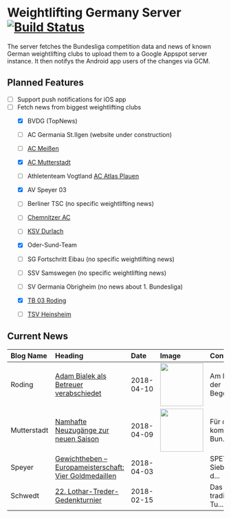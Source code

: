 # Weightlifting Germany Server [![Build Status](https://travis-ci.org/WGierke/weightlifting_germany_server.svg?branch=master)](https://travis-ci.org/WGierke/weightlifting_germany_server)

The server fetches the Bundesliga competition data and news of known German weightlifting clubs to upload them to a Google Appspot server instance.
It then notifys the Android app users of the changes via GCM.

## Planned Features
- [ ] Support push notifications for iOS app  
- [ ] Fetch news from biggest weightlifting clubs
    - [X] BVDG (TopNews)
    - [ ] AC Germania St.Ilgen (website under construction)
    - [ ] [AC Meißen](http://www.ac-meissen.de/index.php?start=1)
    - [X] [AC Mutterstadt](http://www.ac-mutterstadt.de/index.php?start=1)
    - [ ] Athletenteam Vogtland [AC Atlas Plauen](https://acatlas.wordpress.com/)
    - [X] AV Speyer 03
    - [ ] Berliner TSC (no specific weightlifting news)
    - [ ] [Chemnitzer AC](http://chemnitzer-athletenclub.de/aktuelles/news/page/1/)
    - [ ] [KSV Durlach](http://ksvdurlach.de/news?page_n54=1)
    - [X] Oder-Sund-Team
    - [ ] SG Fortschritt Eibau (no specific weightlifting news)
    - [ ] SSV Samswegen (no specific weightlifting news)
    - [ ] SV Germania Obrigheim (no news about 1. Bundesliga)
    - [X] [TB 03 Roding](http://www.tb03-gewichtheben.de/page/1/)
    - [ ] [TSV Heinsheim](http://gewichtheben.tsv-heinsheim.de/index.php?start=1)


## Current News

| Blog Name   | Heading                                                                                                                                           | Date       | Image                                                                                                                            | Content                 |
|:------------|:--------------------------------------------------------------------------------------------------------------------------------------------------|:-----------|:---------------------------------------------------------------------------------------------------------------------------------|:------------------------|
| Roding      | [Adam Bialek als Betreuer verabschiedet](http://www.tb03-gewichtheben.de/2018/04/adam-bialek-als-betreuer-verabschiedet/)                         | 2018-04-10 | <img src='http://www.tb03-gewichtheben.de/wp-content/gallery/tb-03-roding-ii-sv-empor-berlin/K1600_P1080132.JPG' width='100px'/> | Am Ende der Begegnun... |
| Mutterstadt | [Namhafte Neuzugänge zur neuen Saison](http://www.ac-mutterstadt.de/index.php?start=0&heading=c85586cef437f56d1bac794a46e2bab91523224800.0)       | 2018-04-09 | <img src='http://www.ac-mutterstadt.de//images/Lisa.jpg' width='100px'/>                                                         | Für die kommende Bun... |
| Speyer      | [Gewichtheben – Europameisterschaft:  Vier Goldmedaillen](http://www.av03-speyer.de/2018/04/gewichtheben-europameisterschaft-vier-goldmedaillen/) | 2018-04-03 |                                                                                                                                  | SPEYER. Sieben für d... |
| Schwedt     | [22. Lothar-Treder-Gedenkturnier](http://gewichtheben.blauweiss65-schwedt.de/?p=7679)                                                             | 2018-02-15 |                                                                                                                                  | Das traditionelle Tu... |
